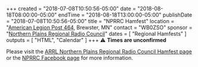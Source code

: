 +++
created = "2018-07-08T10:50:56-05:00"
date = "2018-08-18T08:00:00-05:00"
endTime = "2018-08-18T13:00:00-05:00"
publishDate = "2018-07-08T10:50:56-05:00"
title = "NPRRC Hamfest"
location = "[American Legion Post 464](https://www.google.com/maps/place/American+Legion+Hall/@43.6990572,-95.4682429,17z/data=!3m1!4b1!4m12!1m6!3m5!1s0x878b6177e76c224f:0xb06ef500729b2e61!2sAmerican+Legion+Hall!8m2!3d43.6990533!4d-95.4660489!3m4!1s0x878b6177e76c224f:0xb06ef500729b2e61!8m2!3d43.6990533!4d-95.4660489), Brewster, MN"
contact = "WB0ZSO"
sponsor = "[Northern Plains Regional Radio Council](https://www.facebook.com/groups/NPRRC/)"
dates = [ "Regional Hamfests" ]
outputs = [ "HTML", "Calendar" ]
+++
:warning: **Times are unconfirmed**

Please visit the
[ARRL Northern Plains Regional Radio Council Hamfest page](http://www.arrl.org/hamfests/northern-plains-regional-radio-council-hamfest-2)
or the
[NPRRC Facebook page](https://www.facebook.com/groups/NPRRC/)
for more information.

